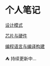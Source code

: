 # 个人笔记

[设计模式](设计模式/README.md)

[芯片与硬件](芯片与硬件/README.md)

[编程语言与编译构建](编程语言与编译构建/README.md)

:tent: 持续更新中...
